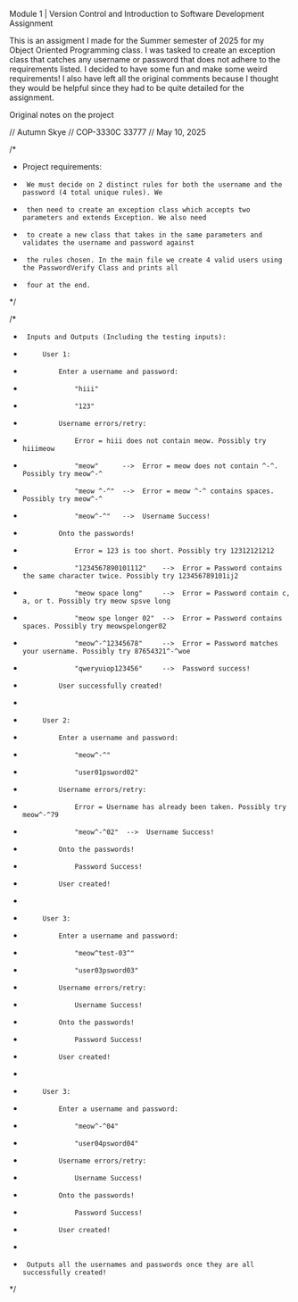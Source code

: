 Module 1 | Version Control and Introduction to Software Development Assignment

This is an assigment I made for the Summer semester of 2025 for my Object Oriented Programming class.
I was tasked to create an exception class that catches any username or password that does not adhere
to the requirements listed. I decided to have some fun and make some weird requirements! I also have 
left all the original comments because I thought they would be helpful since they had to be quite detailed
for the assignment.


Original notes on the project

// Autumn Skye
// COP-3330C 33777
// May 10, 2025

/*
*  Project requirements:
*      We must decide on 2 distinct rules for both the username and the password (4 total unique rules). We
*      then need to create an exception class which accepts two parameters and extends Exception. We also need
*      to create a new class that takes in the same parameters and validates the username and password against
*      the rules chosen. In the main file we create 4 valid users using the PasswordVerify Class and prints all
*      four at the end.
*/

/*
*      Inputs and Outputs (Including the testing inputs):
*          User 1:
*              Enter a username and password:
*                  "hiii"
*                  "123"
*              Username errors/retry:
*                  Error = hiii does not contain meow. Possibly try hiiimeow
*                  "meow"      -->  Error = meow does not contain ^-^. Possibly try meow^-^
*                  "meow ^-^"  -->  Error = meow ^-^ contains spaces. Possibly try meow^-^
*                  "meow^-^"   -->  Username Success!
*              Onto the passwords!
*                  Error = 123 is too short. Possibly try 12312121212
*                  "1234567890101112"    -->  Error = Password contains the same character twice. Possibly try 123456789101ij2
*                  "meow space long"     -->  Error = Password contain c, a, or t. Possibly try meow spsve long
*                  "meow spe longer 02"  -->  Error = Password contains spaces. Possibly try meowspelonger02
*                  "meow^-^12345678"     -->  Error = Password matches your username. Possibly try 87654321^-^woe
*                  "qweryuiop123456"     -->  Password success!
*              User successfully created!
*
*          User 2:
*              Enter a username and password:
*                  "meow^-^"
*                  "user01psword02"
*              Username errors/retry:
*                  Error = Username has already been taken. Possibly try meow^-^79
*                  "meow^-^02"  -->  Username Success!
*              Onto the passwords!
*                  Password Success!
*              User created!
*
*          User 3:
*              Enter a username and password:
*                  "meow^test-03^"
*                  "user03psword03"
*              Username errors/retry:
*                  Username Success!
*              Onto the passwords!
*                  Password Success!
*              User created!
*
*          User 3:
*              Enter a username and password:
*                  "meow^-^04"
*                  "user04psword04"
*              Username errors/retry:
*                  Username Success!
*              Onto the passwords!
*                  Password Success!
*              User created!
*
*      Outputs all the usernames and passwords once they are all successfully created!
*/
